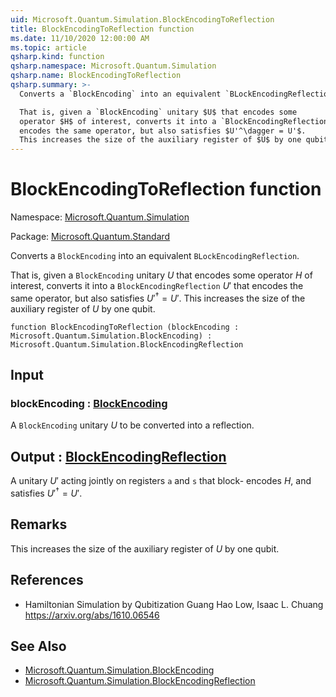 ```yaml
---
uid: Microsoft.Quantum.Simulation.BlockEncodingToReflection
title: BlockEncodingToReflection function
ms.date: 11/10/2020 12:00:00 AM
ms.topic: article
qsharp.kind: function
qsharp.namespace: Microsoft.Quantum.Simulation
qsharp.name: BlockEncodingToReflection
qsharp.summary: >-
  Converts a `BlockEncoding` into an equivalent `BLockEncodingReflection`.

  That is, given a `BlockEncoding` unitary $U$ that encodes some
  operator $H$ of interest, converts it into a `BlockEncodingReflection` $U'$ that
  encodes the same operator, but also satisfies $U'^\dagger = U'$.
  This increases the size of the auxiliary register of $U$ by one qubit.
---
```


# BlockEncodingToReflection function

Namespace: [Microsoft.Quantum.Simulation](xref:Microsoft.Quantum.Simulation)

Package: [Microsoft.Quantum.Standard](https://nuget.org/packages/Microsoft.Quantum.Standard)


Converts a `BlockEncoding` into an equivalent `BLockEncodingReflection`.That is, given a `BlockEncoding` unitary $U$ that encodes someoperator $H$ of interest, converts it into a `BlockEncodingReflection` $U'$ thatencodes the same operator, but also satisfies $U'^\dagger = U'$.This increases the size of the auxiliary register of $U$ by one qubit.

```qsharp
function BlockEncodingToReflection (blockEncoding : Microsoft.Quantum.Simulation.BlockEncoding) : Microsoft.Quantum.Simulation.BlockEncodingReflection
```


## Input

### blockEncoding : [BlockEncoding](xref:Microsoft.Quantum.Simulation.BlockEncoding)

A `BlockEncoding` unitary $U$ to be converted into a reflection.



## Output : [BlockEncodingReflection](xref:Microsoft.Quantum.Simulation.BlockEncodingReflection)

A unitary $U'$ acting jointly on registers `a` and `s` that block-encodes $H$, and satisfies $U'^\dagger = U'$.

## Remarks

This increases the size of the auxiliary register of $U$ by one qubit.

## References

- Hamiltonian Simulation by Qubitization  Guang Hao Low, Isaac L. Chuang  https://arxiv.org/abs/1610.06546

## See Also

- [Microsoft.Quantum.Simulation.BlockEncoding](xref:Microsoft.Quantum.Simulation.BlockEncoding)
- [Microsoft.Quantum.Simulation.BlockEncodingReflection](xref:Microsoft.Quantum.Simulation.BlockEncodingReflection)